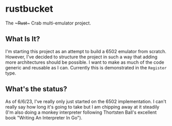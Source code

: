 # rustbucket

The ~~~Rust~~~ Crab multi-emulator project.

## What Is It?

I'm starting this project as an attempt to build a 6502 emulator
from scratch. However, I've decided to structure the project in
such a way that adding more architectures should be possible.
I want to make as much of the code generic and reusable as I can.
Currently this is demonstrated in the `Register` type.

## What's the status?

As of 6/6/23, I've really only just started on the 6502
implementation. I can't really say how long it's going to take
but I am chipping away at it steadily (I'm also doing a monkey
interpreter following Thortsten Ball's excellent book "Writing
An Interpreter In Go").